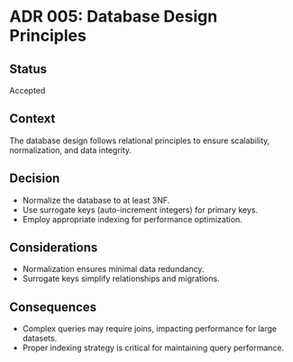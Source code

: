 # ADR 005: Database Design Principles

## Status
Accepted

## Context
The database design follows relational principles to ensure scalability, normalization, and data integrity.

## Decision
- Normalize the database to at least 3NF.
- Use surrogate keys (auto-increment integers) for primary keys.
- Employ appropriate indexing for performance optimization.

## Considerations
- Normalization ensures minimal data redundancy.
- Surrogate keys simplify relationships and migrations.

## Consequences
- Complex queries may require joins, impacting performance for large datasets.
- Proper indexing strategy is critical for maintaining query performance.
